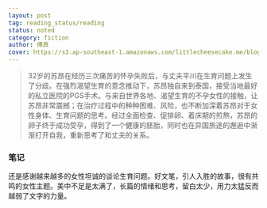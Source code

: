 ```yaml
---
layout: post
tag: reading_status/reading
status: noted
category: fiction
author: 傅真
cover: https://s3.ap-southeast-1.amazonaws.com/littlecheesecake.me/blog-post/books/斑马.jpg
---
```


> 32岁的苏昂在经历三次痛苦的怀孕失败后，与丈夫平川在生育问题上发生了分歧。在强烈渴望生育的意念推动下，苏昂独自来到泰国，接受当地最好的私立医院的PGS手术。与来自世界各地、渴望生育的不孕女性的接触，让苏昂非常震撼；在治疗过程中的种种困难、风险，也不断加深着苏昂对于女性身体、生育问题的思考。经过全面检查、促排卵、着床期的煎熬，苏昂的卵子终于成功受孕，得到了一个健康的胚胎，同时也在异国旅途的邂逅中渐渐打开自我，重新思考了和丈夫的关系。

### 笔记

还是感谢越来越多的女性坦诚的谈论生育问题。好文笔，引人入胜的故事，很有共鸣的女性主题。美中不足是太满了，长篇的情绪和思考，留白太少，用力太猛反而越弱了文字的力量。